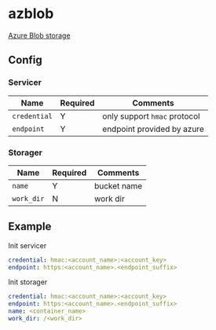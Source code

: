 # azblob

[Azure Blob storage](https://docs.microsoft.com/en-us/azure/storage/blobs/)

## Config

### Servicer

| Name         | Required | Comments                     |
| ------------ | -------- | ---------------------------- |
| `credential` | Y        | only support `hmac` protocol |
| `endpoint`   | Y        | endpoint provided by azure   |

### Storager

| Name       | Required | Comments    |
| ---------- | -------- | ----------- |
| `name`     | Y        | bucket name |
| `work_dir` | N        | work dir    |

## Example

Init servicer

```yaml
credential: hmac:<account_name>:<account_key>
endpoint: https:<account_name>.<endpoint_suffix>
```

Init storager

```yaml
credential: hmac:<account_name>:<account_key>
endpoint: https:<account_name>.<endpoint_suffix>
name: <container_name>
work_dir: /<work_dir>
```
